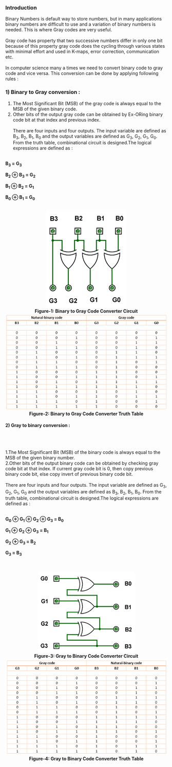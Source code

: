 ### Introduction

Binary Numbers is default way to store numbers, but in many applications binary numbers are difficult to use and a variation of binary numbers is needed. This is where Gray codes are very useful.<br><br>
Gray code has property that two successive numbers differ in only one bit because of this property gray code does the cycling through various states with minimal effort and used in K-maps, error correction, communication etc.<br><br>In computer science many a times we need to convert binary code to gray code and vice versa. This conversion can be done by applying following rules :<br>

### 1) Binary to Gray conversion : 
1. The Most Significant Bit (MSB) of the gray code is always equal to the MSB of the given binary code.<br>
2. Other bits of the output gray code can be obtained by Ex-ORing binary code bit at that index and previous index.<br><br>
There are four inputs and four outputs. The input variable are defined as B<sub>3</sub>, B<sub>2</sub>, B<sub>1</sub>, B<sub>0</sub> and the output variables are defined as G<sub>3</sub>, G<sub>2</sub>, G<sub>1</sub>, G<sub>0</sub>. From the truth table, combinational circuit is designed.The logical expressions are defined as :<br><br>

<b>B<sub>3</sub> = G<sub>3</sub><br>

B<sub>2</sub> ⊕ B<sub>3</sub> = G<sub>2</sub><br>

B<sub>1</sub> ⊕ B<sub>2</sub> = G<sub>1</sub><br>

B<sub>0</sub> ⊕ B<sub>1</sub> = G<sub>0</sub></b><br><br>

<center><img src="images/bb.png"  width="250" height="300"> <br><b>Figure-1: Binary to Gray Code Converter Circuit</b><br>
<img src="images/ccb.png"  width="550" height="300"> <br><b> Figure-2: Binary to Gray Code Converter Truth Table</b><br></center>


#### 2) Gray to binary conversion :</h3><br><br>

1.The Most Significant Bit (MSB) of the binary code is always equal to the MSB of the given binary number.<br>
2.Other bits of the output binary code can be obtained by checking gray code bit at that index. If current gray code bit is 0, then copy previous binary code bit, else copy invert of previous binary code bit.<br><br> There are four inputs and four outputs. The input variable are defined as G<sub>3</sub>, G<sub>2</sub>, G<sub>1</sub>, G<sub>0</sub> and the output variables are defined as B<sub>3</sub>, B<sub>2</sub>, B<sub>1</sub>, B<sub>0</sub>. From the truth table, combinational circuit is designed.The logical expressions are defined as :<br><br>

<b>G<sub>0</sub> ⊕ G<sub>1</sub> ⊕ G<sub>2</sub> ⊕ G<sub>3</sub> = B<sub>0</sub><br>

G<sub>1</sub> ⊕ G<sub>2</sub> ⊕ G<sub>3</sub> = B<sub>1</sub><br>

G<sub>2</sub> ⊕ G<sub>3</sub> = B<sub>2</sub><br>

G<sub>3</sub> = B<sub>3</sub><br></b><br><br>


<center><img src="images/aa.png"  width="300" height="250"> <br><b>Figure-3: Gray to Binary Code Converter Circuit</b><br>
<img src="images/cca.png"  width="550" height="300"> <br><b>Figure-4: Gray to Binary Code Converter Truth Table </b><br></center>

